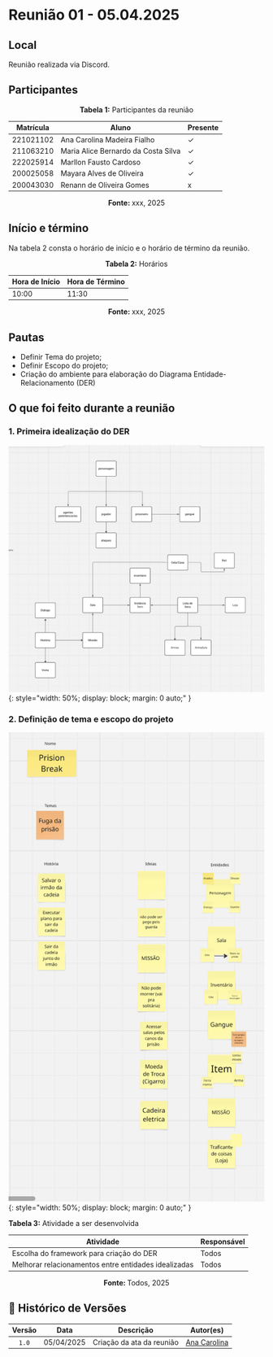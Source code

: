 # Reunião 01 - 05.04.2025

## Local
Reunião realizada via Discord.

## Participantes

<p align="center"><strong> Tabela 1:</strong> Participantes da reunião </p>

| Matrícula | Aluno                               | Presente |
| --------- | ----------------------------------- | -------- |
| 221021102 | Ana Carolina Madeira Fialho         |    ✓      |
| 211063210 | Maria Alice Bernardo da Costa Silva |     ✓     |
| 222025914 | Marllon Fausto Cardoso              |      ✓    |
| 200025058 | Mayara Alves de Oliveira            |     ✓     |
| 200043030 | Renann de Oliveira Gomes            |     x    |

<p align="center"><strong> Fonte: </strong> xxx, 2025</p>

<!-- 

    Se o membro estiver presente: ✓
    Se o membro faltar: x

 -->

<!-- 
    Matrículas e github pra facilitar:

    222025914  [Marllon Cardoso](https://github.com/m4rllon)
    200025058  [Mayara Oliveira](https://github.com/mayara-tech)
    200043030  [Renann Gomes](https://github.com/renannOgomes)
    211063210  [Maria Alice](https://github.com/maliz30)
    221021102  [Ana Carolina Fialho](https://github.com/anawcarol)
 -->


## Início e término
Na tabela 2 consta o horário de início e o horário de término da reunião.


<p align="center"><strong>Tabela 2:</strong> Horários</p>

| Hora de Início | Hora de Término |
| -------------- | --------------- |
| 10:00          | 11:30           |

<p align="center"><strong>Fonte: </strong> xxx, 2025</p>


## Pautas

- Definir Tema do projeto;
- Definir Escopo do projeto;
- Criação do ambiente para elaboração do Diagrama Entidade-Relacionamento (DER)

## O que foi feito durante a reunião
### 1. Primeira idealização do DER

![Exemplo de Issue](../assets/primeirodiagrama.png){: style="width: 50%; display: block; margin: 0 auto;" }

### 2. Definição de tema e escopo do projeto

![Exemplo de Issue](../assets/tema.png){: style="width: 50%; display: block; margin: 0 auto;" }


<p align="cente
r"><strong>Tabela 3:</strong> Atividade a ser desenvolvida</p>

| Atividade | Responsável |
| --------- | ----------- |
| Escolha do framework para criação do DER      | Todos      |
| Melhorar relacionamentos entre entidades idealizadas   | Todos        |

<p align="center"><strong>Fonte: </strong>Todos, 2025</p>






## 📑 Histórico de Versões

| Versão |    Data    | Descrição |            Autor(es)            |
| :----: | :--------: | :-------: | :-----------------------------: |
| `1.0`  | 05/04/2025 |   Criação da ata da reunião     | [Ana Carolina](https://github.com/xxxx) |